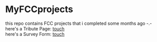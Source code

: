 # MyFCCprojects
this repo contains FCC projects that i completed some months ago -.- <br>
here's a Tribute Page:  <a href="https://codepen.io/namood/full/mdOxXqJ" target="_blank"> touch </a> <br>
here's a Survey Form:  <a href="https://codepen.io/namood/full/oNZNwPN" target="_blank"> touch </a> <br>
